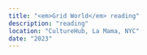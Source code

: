 ```yaml
---
title: "<em>Grid World</em> reading"
description: "reading"
location: "CultureHub, La Mama, NYC"
date: "2023"
---
```

